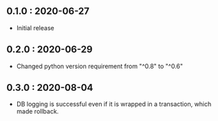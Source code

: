 ## 0.1.0 : 2020-06-27

- Initial release

## 0.2.0 : 2020-06-29

- Changed python version requirement from "^0.8" to "^0.6"

## 0.3.0 : 2020-08-04

- DB logging is successful even if it is wrapped in a transaction, which made rollback.
